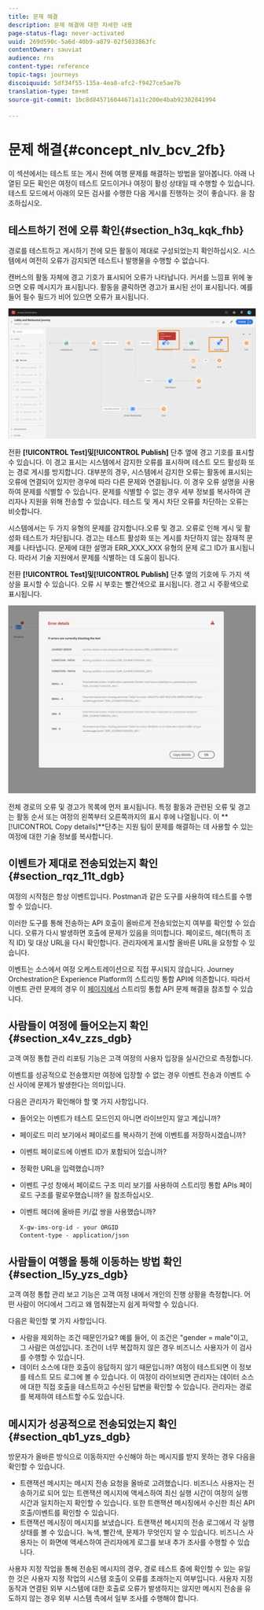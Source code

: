 ```yaml
---
title: 문제 해결
description: 문제 해결에 대한 자세한 내용
page-status-flag: never-activated
uuid: 269d590c-5a6d-40b9-a879-02f5033863fc
contentOwner: sauviat
audience: rns
content-type: reference
topic-tags: journeys
discoiquuid: 5df34f55-135a-4ea8-afc2-f9427ce5ae7b
translation-type: tm+mt
source-git-commit: 1bc8d845716044671a11c200e4bab92302841994

---
```



# 문제 해결{#concept_nlv_bcv_2fb}

이 섹션에서는 테스트 또는 게시 전에 여행 문제를 해결하는 방법을 알아봅니다. 아래 나열된 모든 확인은 여정이 테스트 모드이거나 여정이 활성 상태일 때 수행할 수 있습니다. 테스트 모드에서 아래의 모든 검사를 수행한 다음 게시를 진행하는 것이 좋습니다. 을 [](../building-journeys/testing-the-journey.md)참조하십시오.

## 테스트하기 전에 오류 확인{#section_h3q_kqk_fhb}

경로를 테스트하고 게시하기 전에 모든 활동이 제대로 구성되었는지 확인하십시오. 시스템에서 여전히 오류가 감지되면 테스트나 발행물을 수행할 수 없습니다.

캔버스의 활동 자체에 경고 기호가 표시되어 오류가 나타납니다. 커서를 느낌표 위에 놓으면 오류 메시지가 표시됩니다. 활동을 클릭하면 경고가 표시된 선이 표시됩니다. 예를 들어 필수 필드가 비어 있으면 오류가 표시됩니다.

![](../assets/journey63.png)

전환 **[!UICONTROL Test]**및**[!UICONTROL Publish]** 단추 옆에 경고 기호를 표시할 수 있습니다. 이 경고 표시는 시스템에서 감지한 오류를 표시하며 테스트 모드 활성화 또는 경로 게시를 방지합니다. 대부분의 경우, 시스템에서 감지한 오류는 활동에 표시되는 오류에 연결되어 있지만 경우에 따라 다른 문제와 연결됩니다. 이 경우 오류 설명을 사용하여 문제를 식별할 수 있습니다. 문제를 식별할 수 없는 경우 세부 정보를 복사하여 관리자나 지원을 위해 전송할 수 있습니다. 테스트 및 게시 차단 오류를 차단하는 오류는 비슷합니다.

시스템에서는 두 가지 유형의 문제를 감지합니다.오류 및 경고. 오류로 인해 게시 및 활성화 테스트가 차단됩니다. 경고는 테스트 활성화 또는 게시를 차단하지 않는 잠재적 문제를 나타냅니다. 문제에 대한 설명과 ERR_XXX_XXX 유형의 문제 로그 ID가 표시됩니다. 따라서 기술 지원에서 문제를 식별하는 데 도움이 됩니다.

전환 **[!UICONTROL Test]**및**[!UICONTROL Publish]** 단추 옆의 기호에 두 가지 색상을 표시할 수 있습니다. 오류 시 부호는 빨간색으로 표시됩니다. 경고 시 주황색으로 표시됩니다.

![](../assets/journey75.png)

전체 경로의 오류 및 경고가 목록에 먼저 표시됩니다. 특정 활동과 관련된 오류 및 경고는 활동 순서 또는 여정의 왼쪽부터 오른쪽까지의 표시 후에 나열됩니다. 이 **[!UICONTROL Copy details]**단추는 지원 팀이 문제를 해결하는 데 사용할 수 있는 여정에 대한 기술 정보를 복사합니다.

## 이벤트가 제대로 전송되었는지 확인{#section_rqz_11t_dgb}

여정의 시작점은 항상 이벤트입니다. Postman과 같은 도구를 사용하여 테스트를 수행할 수 있습니다.

이러한 도구를 통해 전송하는 API 호출이 올바르게 전송되었는지 여부를 확인할 수 있습니다. 오류가 다시 발생하면 호출에 문제가 있음을 의미합니다. 페이로드, 헤더(특히 조직 ID) 및 대상 URL을 다시 확인합니다. 관리자에게 표시할 올바른 URL을 요청할 수 있습니다.

이벤트는 소스에서 여정 오케스트레이션으로 직접 푸시되지 않습니다. Journey Orchestration은 Experience Platform의 스트리밍 통합 API에 의존합니다. 따라서 이벤트 관련 문제의 경우 이 [페이지에서](https://www.adobe.io/apis/experienceplatform/home/data-ingestion/data-ingestion-services.html#!api-specification/markdown/narrative/technical_overview/streaming_ingest/streaming_ingestion_FAQ.md) 스트리밍 통합 API 문제 해결을 참조할 수 있습니다.

## 사람들이 여정에 들어오는지 확인{#section_x4v_zzs_dgb}

고객 여정 통합 관리 리포팅 기능은 고객 여정의 사용자 입장을 실시간으로 측정합니다.

이벤트를 성공적으로 전송했지만 여정에 입장할 수 없는 경우 이벤트 전송과 이벤트 수신 사이에 문제가 발생한다는 의미입니다.

다음은 관리자가 확인해야 할 몇 가지 사항입니다.

* 들어오는 이벤트가 테스트 모드인지 아니면 라이브인지 알고 계십니까?
* 페이로드 미리 보기에서 페이로드를 복사하기 전에 이벤트를 저장하시겠습니까?
* 이벤트 페이로드에 이벤트 ID가 포함되어 있습니까?
* 정확한 URL을 입력했습니까?
* 이벤트 구성 창에서 페이로드 구조 미리 보기를 사용하여 스트리밍 통합 APIs 페이로드 구조를 팔로우했습니까? 을 [](../event/previewing-the-payload.md)참조하십시오.
* 이벤트 헤더에 올바른 키/값 쌍을 사용했습니까?

   ```
   X-gw-ims-org-id - your ORGID
   Content-type - application/json
   ```

## 사람들이 여행을 통해 이동하는 방법 확인{#section_l5y_yzs_dgb}

고객 여정 통합 관리 보고 기능은 고객 여정 내에서 개인의 진행 상황을 측정합니다. 어떤 사람이 어디에서 그리고 왜 멈춰졌는지 쉽게 파악할 수 있습니다.

다음은 확인할 몇 가지 사항입니다.

* 사람을 제외하는 조건 때문인가요? 예를 들어, 이 조건은 &quot;gender = male&quot;이고, 그 사람은 여성입니다. 조건이 너무 복잡하지 않은 경우 비즈니스 사용자가 이 검사를 수행할 수 있습니다.
* 데이터 소스에 대한 호출이 응답하지 않기 때문입니까? 여정이 테스트되면 이 정보를 테스트 모드 로그에 볼 수 있습니다. 이 여정이 라이브되면 관리자는 데이터 소스에 대한 직접 호출을 테스트하고 수신된 답변을 확인할 수 있습니다. 관리자는 경로를 복제하여 테스트할 수도 있습니다.

## 메시지가 성공적으로 전송되었는지 확인{#section_qb1_yzs_dgb}

방문자가 올바른 방식으로 이동하지만 수신해야 하는 메시지를 받지 못하는 경우 다음을 확인할 수 있습니다.

* 트랜잭션 메시지는 메시지 전송 요청을 올바로 고려했습니다. 비즈니스 사용자는 전송하기로 되어 있는 트랜잭션 메시지에 액세스하여 최신 실행 시간이 여정의 실행 시간과 일치하는지 확인할 수 있습니다. 또한 트랜잭션 메시징에서 수신한 최신 API 호출/이벤트를 확인할 수 있습니다.
* 트랜잭션 메시징이 메시지를 보냈습니다. 트랜잭션 메시지의 전송 로그에서 각 실행 상태를 볼 수 있습니다. 녹색, 빨간색, 문제가 무엇인지 알 수 있습니다. 비즈니스 사용자는 이 화면에 액세스하여 관리자에게 로그를 보내 추가 조사를 수행할 수 있습니다.

사용자 지정 작업을 통해 전송된 메시지의 경우, 경로 테스트 중에 확인할 수 있는 유일한 것은 사용자 지정 작업의 시스템 호출이 오류를 초래하는지 여부입니다. 사용자 지정 동작과 연결된 외부 시스템에 대한 호출로 오류가 발생하지는 않지만 메시지 전송을 유도하지 않는 경우 외부 시스템 측에서 일부 조사를 수행해야 합니다.

